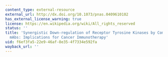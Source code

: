 ```yaml
---
content_type: external-resource
external_url: http://dx.doi.org/10.1073/pnas.0409610102
has_external_license_warning: true
license: https://en.wikipedia.org/wiki/All_rights_reserved
status: ''
title: 'Synergistic Down-regulation of Receptor Tyrosine Kinases by Combinations of
  mAbs: Implications for Cancer Immunotherapy'
uid: f6ef3fa5-22e9-46af-8e35-4f7334e592fa
wayback_url: ''
---
```

